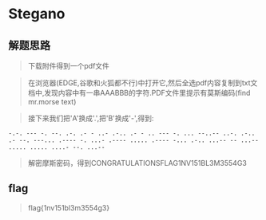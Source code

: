 # Stegano

## 解题思路

> 下载附件得到一个pdf文件

> 在浏览器(EDGE,谷歌和火狐都不行)中打开它,然后全选pdf内容复制到txt文档中,发现内容中有一串AAABBB的字符.PDF文件里提示有莫斯编码(find mr.morse text)

> 接下来我们把'A'换成'.',把'B'换成'-',得到:

```
-.-. --- -. --. .-. .- - ..- .-.. .- - .. --- -. ... --..-- ..-. .-.. .- --. ---... .---- -. ...- .---- ..... .---- -... .-.. ...-- -- ...-- ..... ..... ....- --. ...--
```

> 解密摩斯密码，得到CONGRATULATIONSFLAG1NV151BL3M3554G3

## flag

> flag{1nv151bl3m3554g3}